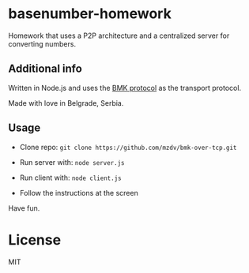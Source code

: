 basenumber-homework
===================
Homework that uses a P2P architecture and a centralized server for converting numbers.

Additional info
---------------

Written in Node.js and uses the [BMK protocol](https://github.com/mdv/bmk-over-tcp) as the transport protocol.

Made with love in Belgrade, Serbia.

Usage
-----
- Clone repo: `git clone https://github.com/mzdv/bmk-over-tcp.git`

- Run server with: `node server.js`

- Run client with: `node client.js`

- Follow the instructions at the screen

Have fun.

License
=======
MIT
